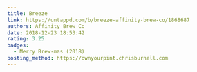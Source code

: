 ```yaml
---
title: Breeze
link: https://untappd.com/b/breeze-affinity-brew-co/1868687
authors: Affinity Brew Co
date: 2018-12-23 18:53:42
rating: 3.25
badges:
  - Merry Brew-mas (2018)
posting_method: https://ownyourpint.chrisburnell.com
---
```

